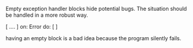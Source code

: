 Empty exception handler blocks hide potential bugs. The situation should be handled in a more robust way.

[  .... ]
	on: Error
	do: [  ]
	
having an empty block is a bad idea because the program silently fails.